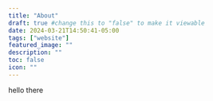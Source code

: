 ```yaml
---
title: "About"
draft: true #change this to "false" to make it viewable
date: 2024-03-21T14:50:41-05:00 
tags: ["website"]
featured_image: ""
description: ""
toc: false
icon: ""
---
```


hello there
